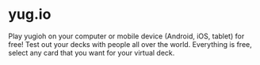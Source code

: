 yug.io 
======
Play yugioh on your computer or mobile device (Android, iOS, tablet) for free! Test out your decks with people all over the world. Everything is free, select any card that you want for your virtual deck.
